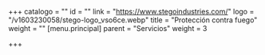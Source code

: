 +++
catalogo = ""
id = ""
link = "https://www.stegoindustries.com/"
logo = "/v1603230058/stego-logo_vso6ce.webp"
title = "Protección contra fuego"
weight = ""
[menu.principal]
parent = "Servicios"
weight = 3

+++
